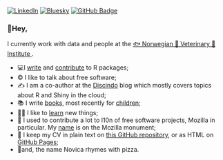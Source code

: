 [![LinkedIn](https://custom-icon-badges.demolab.com/badge/LinkedIn-0A66C2?logo=linkedin-white&logoColor=fff)](https://www.linkedin.com/in/novica/)
[![Bluesky](https://img.shields.io/badge/Bluesky-0285FF?logo=bluesky&logoColor=fff)](https://bsky.app/profile/novica.bsky.social)
[![GitHub Badge](https://img.shields.io/github/followers/novica?style=social)](https://github.com/novica)

### 👋Hey, 

I currently work with data and people at the [🐟 Norwegian 🐄 Veterinary 🥘 Institute ](https://www.vetinst.no/). 

- 💻I [write](https://github.com/discindo) and [contribute](https://github.com/ThinkR-open/golem) to R packages;
- ©️ I like to talk about free software;
- ✍️ I am a co-author at the [Discindo](https://discindo.org/) blog which mostly covers topics about R and Shiny in the cloud;
- 📚 I write [books](https://goodreads.com/nnovica), most recently for [children](https://novica.discindo.org/posts/2024-07-09-sonlivata-mesechina/);
- 👨‍🎓 I like to [learn](https://www.linkedin.com/in/novica/details/certifications/) new things;
- 🦎 I used to contribute a lot to l10n of free software projects, Mozilla in particular. My [name](http://thewebrocks.com/demos/mozilla-monument-name-finder/) is on the Mozilla monument;
- 📄 I keep my CV in plain text on [this GitHub repository](https://github.com/novica/cvnn/), or as HTML on [GitHub Pages](https://novica.github.io/cvnn/);
- 🍕and, the name Novica rhymes with pizza.
